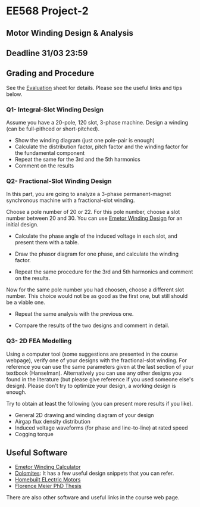 # EE568 Project-2

## Motor Winding Design & Analysis

## Deadline 31/03 23:59

## Grading and Procedure

See the [Evaluation](./evaluation.md) sheet for details. Please see the useful links and tips below.

### Q1- Integral-Slot Winding Design

Assume you have a 20-pole, 120 slot, 3-phase machine. Design a winding (can be full-pithced or short-pitched).

- Show the winding diagram (just one pole-pair is enough)
- Calculate the distribution factor, pitch factor and the winding factor for the fundamental component
- Repeat the same for the 3rd and the 5th harmonics
- Comment on the results

### Q2- Fractional-Slot Winding Design

In this part, you are going to analyze a 3-phase permanent-magnet synchronous machine with a fractional-slot winding. 

Choose a pole number of 20 or 22. For this pole number, choose a slot number between 20 and 30. You can use [Emetor Winding Design](https://www.emetor.com/windings/) for an initial design.

- Calculate the phase angle of the induced voltage in each slot, and present them with a table.
- Draw the phasor diagram for one phase, and calculate the winding factor.

- Repeat the same procedure for the 3rd and 5th harmonics and comment on the results.

Now for the same pole number you had choosen, choose a different slot number. This choice would not be as good as the first one, but still should be a viable one.

- Repeat the same analysis with the previous one.

- Compare the results of the two designs and comment in detail.


### Q3- 2D FEA Modelling

Using a computer tool (some suggestions are presented in the course webpage), verify one of your designs with the fractional-slot winding. For reference you can use the same parameters given at the last section of your textbook (Hanselman). Alternatively you can use any other designs you found in the literature (but please give reference if you used someone else's design). Please don't try to optimize your design, a working design is enough.

Try to obtain at least the following (you can present more results if you like).

- General 2D drawing and winding diagram of your design
- Airgap flux density distribution
- Induced voltage waveforms (for phase and line-to-line) at rated speed
- Cogging torque


## Useful Software

- [Emetor Winding Calculator](https://www.emetor.com/windings/)
- [Dolomites](https://sourceforge.net/projects/dolomites/): It has a few useful design snippets that you can refer.
- [Homebuilt ELectric Motors](http://www.bavaria-direct.co.za/scheme/calculator/)
- [Florence Meier PhD Thesis](http://www.diva-portal.org/smash/get/diva2:332/FULLTEXT01.pdf)

There are also other software and useful links in the course web page.

